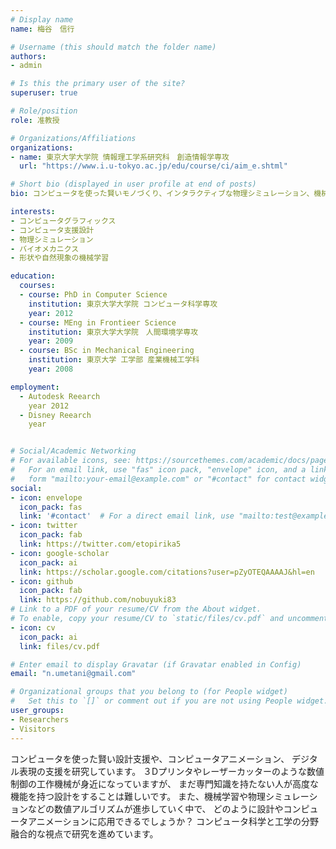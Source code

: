 ```yaml
---
# Display name
name: 梅谷　信行

# Username (this should match the folder name)
authors:
- admin

# Is this the primary user of the site?
superuser: true

# Role/position
role: 准教授

# Organizations/Affiliations
organizations:
- name: 東京大学大学院 情報理工学系研究科　創造情報学専攻 
  url: "https://www.i.u-tokyo.ac.jp/edu/course/ci/aim_e.shtml"

# Short bio (displayed in user profile at end of posts)
bio: コンピュータを使った賢いモノづくり、インタラクティブな物理シミュレーション、機械学習による形状処理などを研究しています。

interests:
- コンピュータグラフィックス
- コンピュータ支援設計
- 物理シミュレーション
- バイオメカニクス
- 形状や自然現象の機械学習

education:
  courses:
  - course: PhD in Computer Science
    institution: 東京大学大学院 コンピュータ科学専攻
    year: 2012
  - course: MEng in Frontieer Science
    institution: 東京大学大学院　人間環境学専攻
    year: 2009
  - course: BSc in Mechanical Engineering
    institution: 東京大学 工学部 産業機械工学科
    year: 2008

employment:
  - Autodesk Reearch
    year 2012
  - Disney Reearch
    year


# Social/Academic Networking
# For available icons, see: https://sourcethemes.com/academic/docs/page-builder/#icons
#   For an email link, use "fas" icon pack, "envelope" icon, and a link in the
#   form "mailto:your-email@example.com" or "#contact" for contact widget.
social:
- icon: envelope
  icon_pack: fas
  link: '#contact'  # For a direct email link, use "mailto:test@example.org".
- icon: twitter
  icon_pack: fab
  link: https://twitter.com/etopirika5
- icon: google-scholar
  icon_pack: ai
  link: https://scholar.google.com/citations?user=pZyOTEQAAAAJ&hl=en
- icon: github
  icon_pack: fab
  link: https://github.com/nobuyuki83
# Link to a PDF of your resume/CV from the About widget.
# To enable, copy your resume/CV to `static/files/cv.pdf` and uncomment the lines below.
- icon: cv
  icon_pack: ai
  link: files/cv.pdf

# Enter email to display Gravatar (if Gravatar enabled in Config)
email: "n.umetani@gmail.com"

# Organizational groups that you belong to (for People widget)
#   Set this to `[]` or comment out if you are not using People widget.
user_groups:
- Researchers
- Visitors
---
```


コンピュータを使った賢い設計支援や、コンピュータアニメーション、
デジタル表現の支援を研究しています。
３Dプリンタやレーザーカッターのような数値制御の工作機械が身近になっていますが、
まだ専門知識を持たない人が高度な機能を持つ設計をすることは難しいです。
また、機械学習や物理シミュレーションなどの数値アルゴリズムが進歩していく中で、
どのように設計やコンピュータアニメーションに応用できるでしょうか？
コンピュータ科学と工学の分野融合的な視点で研究を進めています。







